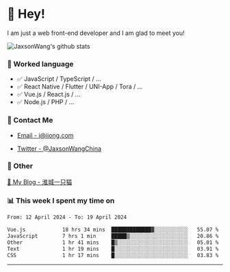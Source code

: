 # 👋 Hey!

I am just a web front-end developer and I am glad to meet you!

![JaxsonWang's github stats](https://github-readme-stats.vercel.app/api?username=JaxsonWang&&show_icons=true&&title_color=1abc9c&&icon_color=1abc9c)


### 📝 Worked language

- ✅ JavaScript / TypeScript / ...
- ✅ React Native / Flutter / UNI-App / Tora / ...
- ✅ Vue.js / React.js / ...
- ✅ Node.js / PHP / ...

### 📮 Contact Me

- [Email - i@iiong.com](mailto:i@iiong.com)

- [Twitter - @JaxsonWangChina](https://twitter.com/JaxsonWangChina)

### 🤪 Other

[📌 My Blog - 淮城一只猫](https://iiong.com)

### 📊 This week I spent my time on

<!--START_SECTION:waka-->

```txt
From: 12 April 2024 - To: 19 April 2024

Vue.js            18 hrs 34 mins  █████████████▓░░░░░░░░░░░   55.07 %
JavaScript        7 hrs 1 min     █████▒░░░░░░░░░░░░░░░░░░░   20.86 %
Other             1 hr 41 mins    █▒░░░░░░░░░░░░░░░░░░░░░░░   05.01 %
Text              1 hr 19 mins    █░░░░░░░░░░░░░░░░░░░░░░░░   03.91 %
CSS               1 hr 17 mins    █░░░░░░░░░░░░░░░░░░░░░░░░   03.83 %
```

<!--END_SECTION:waka-->

---
